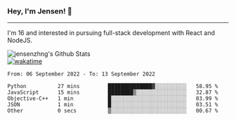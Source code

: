 ### Hey, I'm Jensen! 👋

---

I'm 16 and interested in pursuing full-stack development with React and NodeJS.

![jensenzhng's Github Stats](https://github-readme-stats.vercel.app/api?username=jensenzhng&theme=dark&show_icons=true&count_private=true)
<br />
[![wakatime](https://wakatime.com/badge/user/cbfc263d-3611-4e36-8278-8fad45fe3f62.svg)](https://wakatime.com/@cbfc263d-3611-4e36-8278-8fad45fe3f62)

<!--START_SECTION:waka-->

```text
From: 06 September 2022 - To: 13 September 2022

Python          27 mins         ██████████████▓░░░░░░░░░░   58.95 %
JavaScript      15 mins         ████████▒░░░░░░░░░░░░░░░░   32.87 %
Objective-C++   1 min           █░░░░░░░░░░░░░░░░░░░░░░░░   03.99 %
JSON            1 min           █░░░░░░░░░░░░░░░░░░░░░░░░   03.51 %
Other           0 secs          ▒░░░░░░░░░░░░░░░░░░░░░░░░   00.67 %
```

<!--END_SECTION:waka-->
